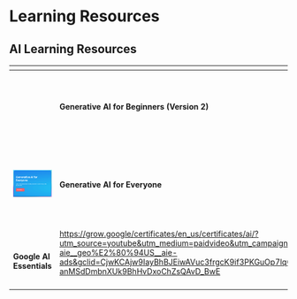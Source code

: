 # Learning Resources

## AI Learning Resources

<table data-view="cards"><thead><tr><th></th><th></th><th></th></tr></thead><tbody><tr><td><img src="https://microsoft.github.io/generative-ai-for-beginners/images/repo-thubmnail2.png?WT.mc_id=academic-105485-koreyst" alt=""></td><td><strong>Generative AI for Beginners (Version 2)</strong> </td><td><p>Learn the fundamentals of building Generative AI applications with 18-lesson comprehensive course by Microsoft Cloud Advocates.</p><p><a href="https://microsoft.github.io/generative-ai-for-beginners/#/">https://microsoft.github.io/generative-ai-for-beginners/#/</a></p></td></tr><tr><td><img src="../../.gitbook/assets/ai class ng tiny.png" alt=""></td><td><strong>Generative AI for Everyone</strong></td><td><p>Instructed by AI pioneer Andrew Ng, Generative AI for Everyone offers his unique perspective on empowering you and your work with generative AI.</p><p><a href="https://www.deeplearning.ai/courses/generative-ai-for-everyone/">https://www.deeplearning.ai/courses/generative-ai-for-everyone/</a></p></td></tr><tr><td><p><img src="https://www.gstatic.com/marketing-cms/assets/images/bd/47/470ff89e4f009c2c4c40aa39a749/ai-hero-image.png=n-w1232-h924-rw" alt=""></p><p><strong>Google AI Essentials</strong></p></td><td><a href="https://grow.google/certificates/en_us/certificates/ai/?utm_source=youtube&#x26;utm_medium=paidvideo&#x26;utm_campaign=ha-yt-aie-rmkt-aie__geo%E2%80%94US__aie-ads&#x26;gclid=CjwKCAjw9IayBhBJEiwAVuc3frgcK9if3PKGuOp7lqQmLsmcbadYSxIG0O-anMSdDmbnXUk9BhHvDxoChZsQAvD_BwE">https://grow.google/certificates/en_us/certificates/ai/?utm_source=youtube&#x26;utm_medium=paidvideo&#x26;utm_campaign=ha-yt-aie-rmkt-aie__geo%E2%80%94US__aie-ads&#x26;gclid=CjwKCAjw9IayBhBJEiwAVuc3frgcK9if3PKGuOp7lqQmLsmcbadYSxIG0O-anMSdDmbnXUk9BhHvDxoChZsQAvD_BwE</a></td><td></td></tr><tr><td></td><td></td><td></td></tr><tr><td></td><td></td><td></td></tr><tr><td></td><td></td><td></td></tr></tbody></table>











